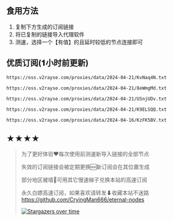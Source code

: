 ## 食用方法
1. 复制下方生成的订阅链接
2. 将已复制的链接导入代理软件
3. 测速，选择一个【有值】的且延时较低的节点连接即可

## 优质订阅(𝟏小时前更新)
```
https://oss.v2rayse.com/proxies/data/2024-04-21/KvNaq4N.txt
```
```
https://oss.v2rayse.com/proxies/data/2024-04-21/8eWmgMd.txt
```
```
https://oss.v2rayse.com/proxies/data/2024-04-21/USnjUDv.txt
```
```
https://oss.v2rayse.com/proxies/data/2024-04-21/K9ELSQQ.txt
```
```
https://oss.v2rayse.com/proxies/data/2024-04-16/KzFK5BV.txt
```

## ★★★★
> 为了更好体验❤️每次使用前测速新导入链接的全部节点
> 
> 失效的订阅链接会被定期更换🆕新订阅会在其位置生成
> 
> 部分地区被墙🚫可用其它慢速梯子兑换本站的高速订阅
> 
> 永久白嫖高速订阅，如果喜欢请转发⬇收藏本站不迷路
> https://github.com/CryingMan666/eternal-nodes
>
> [![Stargazers over time](https://starchart.cc/CryingMan666/eternal-nodes.svg)](https://starchart.cc/CryingMan666/eternal-nodes)
